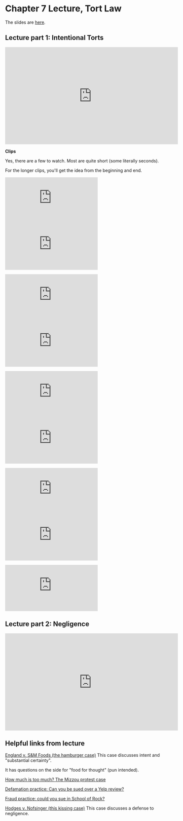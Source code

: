 # Chapter 7 Lecture, Tort Law

The slides are [here](https://jlingwall.github.io/LegalEnvironment/slides/buslaw_slides_ch07_torts.html#1).

## Lecture part 1: Intentional Torts

<iframe width="560" height="315" src="https://www.youtube.com/embed/qoeF9Fh8d7U" frameborder="0" allow="accelerometer; autoplay; encrypted-media; gyroscope; picture-in-picture" allowfullscreen></iframe>

**Clips** 

Yes, there are a few to watch. Most are quite short (some literally seconds).

For the longer clips, you'll get the idea from the beginning and end. 

<iframe width="300"  src="https://www.youtube.com/embed/gOwhG_y0HQg" frameborder="0" allow="accelerometer; autoplay; encrypted-media; gyroscope; picture-in-picture" allowfullscreen></iframe>

<iframe width="300" src="https://www.youtube.com/embed/fmwnxTjphHA" frameborder="0" allow="accelerometer; autoplay; encrypted-media; gyroscope; picture-in-picture" allowfullscreen></iframe>


<p> </p>
<iframe width="300" src="https://www.youtube.com/embed/ddXUQu9RC4U" frameborder="0" allow="accelerometer; autoplay; encrypted-media; gyroscope; picture-in-picture" allowfullscreen></iframe>

<iframe width="300" src="https://www.youtube.com/embed/rxDK-gjx_48" frameborder="0" allow="accelerometer; autoplay; encrypted-media; gyroscope; picture-in-picture" allowfullscreen></iframe>

<p> </p>

<iframe width="300" src="https://www.youtube.com/embed/xRlRAyulN4o" frameborder="0" allow="accelerometer; autoplay; encrypted-media; gyroscope; picture-in-picture" allowfullscreen></iframe>

<iframe width="300" src="https://www.youtube.com/embed/gK0omJb6sa8" frameborder="0" allow="accelerometer; autoplay; encrypted-media; gyroscope; picture-in-picture" allowfullscreen></iframe>

<p> </p>

<iframe width="300" src="https://www.youtube.com/embed/ihQ1-LQOkns" frameborder="0" allow="accelerometer; autoplay; encrypted-media; gyroscope; picture-in-picture" allowfullscreen></iframe>


<iframe width="300" src="https://www.youtube.com/embed/uAERYfeiYBc" frameborder="0" allow="accelerometer; autoplay; encrypted-media; gyroscope; picture-in-picture" allowfullscreen></iframe>

<p> </p>

<iframe width="300" src="https://www.youtube.com/embed/WBaQwGTHCL8" frameborder="0" allow="accelerometer; autoplay; encrypted-media; gyroscope; picture-in-picture" allowfullscreen></iframe>


## Lecture part 2: Negligence

<iframe width="560" height="315" src="https://www.youtube.com/embed/HDDKvdZaYmY" frameborder="0" allow="accelerometer; autoplay; encrypted-media; gyroscope; picture-in-picture" allowfullscreen></iframe>


## Helpful links from lecture

[England v. S&M Foods (the hamburger case)](https://www.dropbox.com/s/kkhxyrajb5s3enf/England%20v%20S%26M%20Foods.pdf?dl=0) This case discusses intent and "substantial certainty". 

It has questions on the side for "food for thought" (pun intended).

[How much is too much? The Mizzou protest case](https://web.archive.org/web/20200612193743/https://www.theatlantic.com/politics/archive/2016/02/scapegoats-in-the-culture-war/462918/)

[Defamation practice: Can you be sued over a Yelp review?](https://web.archive.org/web/20200206220132/https://www.nydailynews.com/new-york/s-woman-pay-1g-fine-bashing-business-yelp-article-1.2370681)

[Fraud practice: could you sue in School of Rock?](https://www.youtube.com/watch?v=XCwy6lW5Ixc)

[Hodges v. Nofsinger (this kissing case)](https://www.dropbox.com/s/hv0rajbz8kbm840/HODGES%20v.%20NOFSINGER.pdf?dl=0) This case discusses a defense to negligence.


